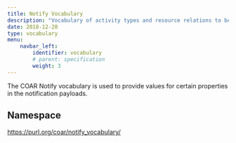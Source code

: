 ```yaml
---
title: Notify Vocabulary
description: "Vocabulary of activity types and resource relations to be used in *Notify* notification payloads."
date: 2018-12-20
type: vocabulary
menu:
    navbar_left:
        identifier: vocabulary
        # parent: specification
        weight: 3
---
```


The COAR Notify vocabulary is used to provide values for certain properties in the notification payloads.

## Namespace
https://purl.org/coar/notify_vocabulary/